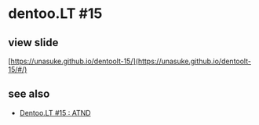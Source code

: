 # dentoo.LT \#15
## view slide
[https://unasuke.github.io/dentoolt-15/](https://unasuke.github.io/dentoolt-15/#/)

## see also
- [Dentoo.LT #15 : ATND](https://atnd.org/events/81655)
